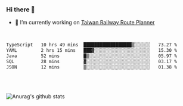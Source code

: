 ### Hi there 👋

- 🔭 I’m currently working on [Taiwan Railway Route Planner](https://github.com/Taiwan-Railway-Route-Planner)

<br/>

<!--START_SECTION:waka-->

```txt
TypeScript   10 hrs 49 mins  ██████████████████▒░░░░░░   73.27 %
YAML         2 hrs 15 mins   ███▓░░░░░░░░░░░░░░░░░░░░░   15.30 %
Java         52 mins         █▒░░░░░░░░░░░░░░░░░░░░░░░   05.97 %
SQL          28 mins         ▓░░░░░░░░░░░░░░░░░░░░░░░░   03.17 %
JSON         12 mins         ▒░░░░░░░░░░░░░░░░░░░░░░░░   01.38 %
```

<!--END_SECTION:waka-->

<br/>
<br/>

![Anurag's github stats](https://github-readme-stats.vercel.app/api?username=DepickereSven&show_icons=true&theme=tokyonight)



<!--
**DepickereSven/DepickereSven** is a ✨ _special_ ✨ repository because its `README.md` (this file) appears on your GitHub profile.

Here are some ideas to get you started:

- 🔭 I’m currently working on ...
- 🌱 I’m currently learning ...
- 👯 I’m looking to collaborate on ...
- 🤔 I’m looking for help with ...
- 💬 Ask me about ...
- 📫 How to reach me: ...
- 😄 Pronouns: ...
- ⚡ Fun fact: ...
-->
